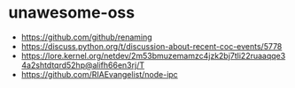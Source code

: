 # unawesome-oss

- https://github.com/github/renaming
- https://discuss.python.org/t/discussion-about-recent-coc-events/5778
- https://lore.kernel.org/netdev/2m53bmuzemamzc4jzk2bj7tli22ruaaqqe34a2shtdtqrd52hp@alifh66en3rj/T
- https://github.com/RIAEvangelist/node-ipc
